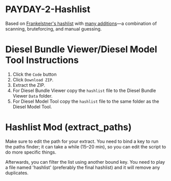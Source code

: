 # PAYDAY-2-Hashlist

Based on [Frankelstner's hashlist](https://bitbucket.org/Frankelstner/pd2-hashlist/overview) with [many additions](https://github.com/Luffyyy/PAYDAY-2-Hashlist/graphs/contributors)—a combination of scanning, bruteforcing, and manual guessing.

# Diesel Bundle Viewer/Diesel Model Tool Instructions

1. Click the `Code` button
2. Click `Download ZIP`.
3. Extract the ZIP.
4. For Diesel Bundle Viewer copy the `hashlist` file to the Diesel Bundle Viewer `Data` folder.
5. For Diesel Model Tool copy the `hashlist` file to the same folder as the Diesel Model Tool.

# Hashlist Mod (extract_paths)

Make sure to edit the path for your extract. You need to bind a key to run the paths finder; it can take a while (15–20 min), so you can edit the script to do more specific things.

Afterwards, you can filter the list using another bound key. You need to play a file named 'hashlist' (preferably the final hashlist) and it will remove any duplicates. 
